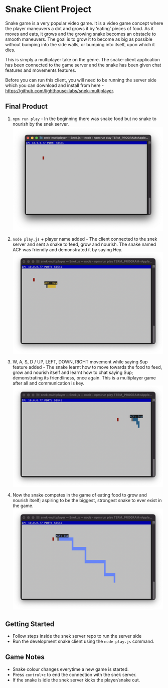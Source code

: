 # Snake Client Project

Snake game is a very popular video game. It is a video game concept where the player maneuvers a dot and grows it by ‘eating’ pieces of food. As it moves and eats, it grows and the growing snake becomes an obstacle to smooth maneuvers. The goal is to grow it to become as big as possible without bumping into the side walls, or bumping into itself, upon which it dies.

This is simply a multiplayer take on the genre. The snake-client application has been connected to the game server and the snake has been given chat features and movements features.

Before you can run this client, you will need to be running the server side which you can download and install from here - https://github.com/lighthouse-labs/snek-multiplayer. 

## Final Product

1) `npm run play` - In the beginning there was snake food but no snake to nourish by the snek server.
![npm run play](screenshots/screenshotServerStart.png)

2) `node play.js` + player name added - The client connected to the snek server and sent a snake to feed, grow and nourish. The snake named ACF was friendly and demonstrated it by saying Hey. 
![node play.js](screenshots/screenshotClientSnakeStart.png)

3) W, A, S, D / UP, LEFT, DOWN, RIGHT movement while saying Sup feature added - The snake learnt how to move towards the food to feed, grow and nourish itself and learnt how to chat saying Sup; demonstrating its friendliness, once again. This is a multiplayer game after all and communication is key.
![W, A, S, D / UP, LEFT, DOWN, RIGHT movement while saying Sup](screenshots/screenshotMoveSup.png)

4) Now the snake competes in the game of eating food to grow and nourish itself; aspiring to be the biggest, strongest snake to ever exist in the game.
![The more food the snake eats, the bigger the it gets](screenshots/screenshotEatGetBig.png)

## Getting Started

- Follow steps inside the snek server repo to run the server side
- Run the development snake client using the `node play.js` command.

## Game Notes
- Snake colour changes everytime a new game is started.
- Press `control+c` to end the connection with the snek server.
- If the snake is idle the snek server kicks the player/snake out.